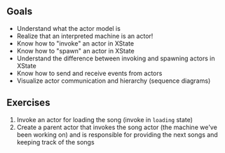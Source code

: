 

## Goals
- Understand what the actor model is
- Realize that an interpreted machine is an actor!
- Know how to "invoke" an actor in XState
- Know how to "spawn" an actor in XState
- Understand the difference between invoking and spawning actors in XState
- Know how to send and receive events from actors
- Visualize actor communication and hierarchy (sequence diagrams)

## Exercises
1. Invoke an actor for loading the song (invoke in `loading` state)
2. Create a parent actor that invokes the song actor (the machine we've been working on) and is responsible for providing the next songs and keeping track of the songs